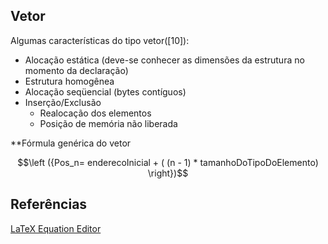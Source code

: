 
## Vetor

Algumas características do tipo vetor([10]):

* Alocação estática (deve-se conhecer as dimensões da estrutura no momento da declaração)
* Estrutura homogênea
* Alocação seqüencial (bytes contíguos)
* Inserção/Exclusão
	+ Realocação dos elementos
	+ Posição de memória não liberada

**Fórmula genérica do vetor

$$\left ({Pos_n= enderecoInicial + ( (n - 1) * tamanhoDoTipoDoElemento) \right})$$


## Referências
[LaTeX Equation Editor](https://www.codecogs.com/latex/eqneditor.php)
